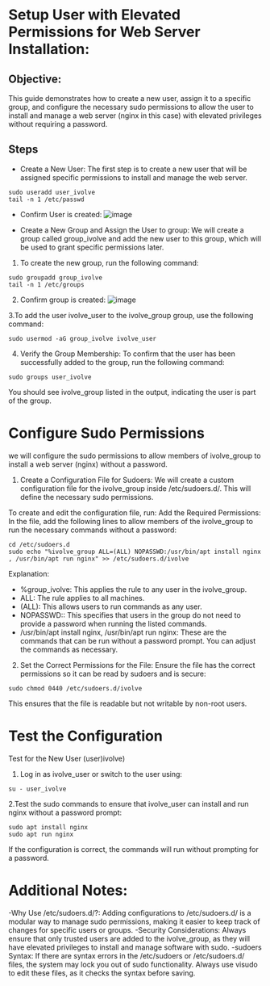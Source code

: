 # Setup User with Elevated Permissions for Web Server Installation:

## Objective:
This guide demonstrates how to create a new user, assign it to a specific group, 
and configure the necessary sudo permissions to allow the user to install and manage a web server (nginx in this case) with elevated privileges without requiring a password.

## Steps
- Create a New User:
The first step is to create a new user that will be assigned specific permissions to install and manage the web server.

```
sudo useradd user_ivolve
tail -n 1 /etc/passwd
```

- Confirm User is created:
![image](https://github.com/user-attachments/assets/19c34b34-9fa8-4809-bcf6-9743717e3424)

- Create a New Group and Assign the User to group:
We will create a group called group_ivolve and add the new user to this group, which will be used to grant specific permissions later.
1. To create the new group, run the following command:
```
sudo groupadd group_ivolve
tail -n 1 /etc/groups
```
2. Confirm group is created:
![image](https://github.com/user-attachments/assets/cf8c7d6b-03bb-4da4-881e-1cfe9f6a884f)

3.To add the user ivolve_user to the ivolve_group group, use the following command:

```
sudo usermod -aG group_ivolve ivolve_user
```
4. Verify the Group Membership: To confirm that the user has been successfully added to the group, run the following command:

```
sudo groups user_ivolve
```
You should see ivolve_group listed in the output, indicating the user is part of the group.

# Configure Sudo Permissions
we will configure the sudo permissions to allow members of ivolve_group to install a web server (nginx) without a password.

1. Create a Configuration File for Sudoers: We will create a custom configuration file for the ivolve_group inside /etc/sudoers.d/. This will define the necessary sudo permissions.

To create and edit the configuration file, run:
Add the Required Permissions: In the file, add the following lines to allow members of the ivolve_group to run the necessary commands without a password:

```
cd /etc/sudoers.d
sudo echo "%ivolve_group ALL=(ALL) NOPASSWD:/usr/bin/apt install nginx , /usr/bin/apt run nginx" >> /etc/sudoers.d/ivolve
```

Explanation:

- %group_ivolve: This applies the rule to any user in the ivolve_group.
- ALL: The rule applies to all machines.
- (ALL): This allows users to run commands as any user.
- NOPASSWD:: This specifies that users in the group do not need to provide a password when running the listed commands.
- /usr/bin/apt install nginx, /usr/bin/apt run nginx: These are the commands that can be run without a password prompt. You can adjust the commands as necessary.

2. Set the Correct Permissions for the File: Ensure the file has the correct permissions so it can be read by sudoers and is secure:

```
sudo chmod 0440 /etc/sudoers.d/ivolve
```
This ensures that the file is readable but not writable by non-root users.

# Test the Configuration
Test for the New User (user)ivolve)
1. Log in as ivolve_user or switch to the user using:
```
su - user_ivolve
```
2.Test the sudo commands to ensure that ivolve_user can install and run nginx without a password prompt:
```
sudo apt install nginx
sudo apt run nginx
```

If the configuration is correct, the commands will run without prompting for a password.

# Additional Notes:
-Why Use /etc/sudoers.d/?: Adding configurations to /etc/sudoers.d/ is a modular way to manage sudo permissions, making it easier to keep track of changes for specific users or groups.
-Security Considerations: Always ensure that only trusted users are added to the ivolve_group, as they will have elevated privileges to install and manage software with sudo.
-sudoers Syntax: If there are syntax errors in the /etc/sudoers or /etc/sudoers.d/ files, the system may lock you out of sudo functionality. Always use visudo to edit these files, as it checks the syntax before saving.











